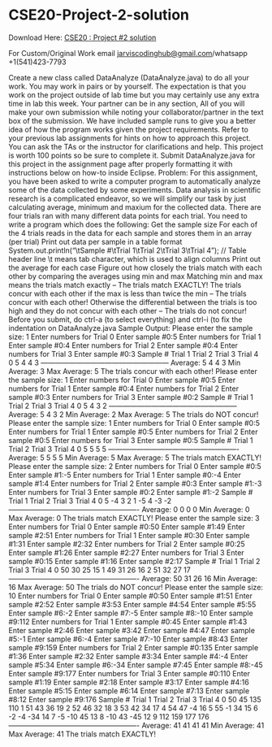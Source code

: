 # CSE20-Project-2-solution

Download Here: [CSE20 : Project #2 solution](https://jarviscodinghub.com/assignment/cse20-project-2-solution/)

For Custom/Original Work email jarviscodinghub@gmail.com/whatsapp +1(541)423-7793

Create a new class called DataAnalyze (DataAnalyze.java) to do all your work. You may work in pairs or by yourself. The expectation is that you work on the project outside of lab time but you may certainly use any extra time in lab this week. Your partner can be in any section, All of you will make your own submission while noting your collaborator/partner in the text box of the submission. We have included sample runs to give you a better idea of how the program works given the project requirements. Refer to your previous lab assignments for hints on how to approach this project. You can ask the TAs or the instructor for clarifications and help. This project is worth 100 points so be sure to complete it. Submit DataAnalyze.java for this project in the assignment page after properly formatting it with instructions below on how-to inside Eclipse.
Problem:
For this assignment, you have been asked to write a computer program to automatically analyze some of the data collected by some experiments. Data analysis in scientific research is a complicated endeavor, so we will simplify our task by just calculating average, minimum and maxium for the collected data. There are four trials ran with many different data points for each trial. You need to write a program which does the following: Get the sample size For each of the 4 trials reads in the data for each sample and stores them in an array (per trial) Print out data per sample in a table format System.out.println(“\tSample #\tTrial 1\tTrial 2\tTrial 3\tTrial 4”); // Table header line \t means tab character, which is used to align columns Print out the average for each case
Figure out how closely the trials match with each other by comparing the averages using min and max Matching min and max means the trials match exactly – The trials match EXACTLY! The trials concur with each other if the max is less than twice the min – The trials concur with each other! Otherwise the differential between the trials is too high and they do not concur with each other – The trials do not concur! Before you submit, do ctrl-a (to select everything) and ctrl-i (to fix the indentation on DataAnalyze.java Sample Output: Please enter the sample size: 1 Enter numbers for Trial 0 Enter sample #0:5 Enter numbers for Trial 1 Enter sample #0:4 Enter numbers for Trial 2 Enter sample #0:4 Enter numbers for Trial 3 Enter sample #0:3 Sample # Trial 1 Trial 2 Trial 3 Trial 4 0 5 4 4 3 —————————————————— Average: 5 4 4 3 Min Average: 3 Max Average: 5 The trials concur with each other!
Please enter the sample size: 1 Enter numbers for Trial 0 Enter sample #0:5 Enter numbers for Trial 1 Enter sample #0:4 Enter numbers for Trial 2 Enter sample #0:3 Enter numbers for Trial 3 Enter sample #0:2
Sample # Trial 1 Trial 2 Trial 3 Trial 4 0 5 4 3 2 —————————————————— Average: 5 4 3 2 Min Average: 2 Max Average: 5 The trials do NOT concur!
Please enter the sample size: 1 Enter numbers for Trial 0 Enter sample #0:5 Enter numbers for Trial 1 Enter sample #0:5 Enter numbers for Trial 2 Enter sample #0:5 Enter numbers for Trial 3 Enter sample #0:5 Sample # Trial 1 Trial 2 Trial 3 Trial 4 0 5 5 5 5 ——————————————————- Average: 5 5 5 5 Min Average: 5 Max Average: 5 The trials match EXACTLY!
Please enter the sample size: 2 Enter numbers for Trial 0 Enter sample #0:5 Enter sample #1:-5 Enter numbers for Trial 1 Enter sample #0:-4 Enter sample #1:4 Enter numbers for Trial 2 Enter sample #0:3 Enter sample #1:-3 Enter numbers for Trial 3 Enter sample #0:2 Enter sample #1:-2 Sample # Trial 1 Trial 2 Trial 3 Trial 4 0 5 -4 3 2 1 -5 4 -3 -2 ——————————————————- Average: 0 0 0 0
Min Average: 0 Max Average: 0 The trials match EXACTLY!
Please enter the sample size: 3 Enter numbers for Trial 0 Enter sample #0:50 Enter sample #1:49 Enter sample #2:51 Enter numbers for Trial 1 Enter sample #0:30 Enter sample #1:31 Enter sample #2:32 Enter numbers for Trial 2 Enter sample #0:25 Enter sample #1:26 Enter sample #2:27 Enter numbers for Trial 3 Enter sample #0:15 Enter sample #1:16 Enter sample #2:17 Sample # Trial 1 Trial 2 Trial 3 Trial 4 0 50 30 25 15 1 49 31 26 16 2 51 32 27 17 ——————————————————- Average: 50 31 26 16 Min Average: 16 Max Average: 50 The trials do NOT concur!
Please enter the sample size: 10 Enter numbers for Trial 0 Enter sample #0:50 Enter sample #1:51 Enter sample #2:52 Enter sample #3:53 Enter sample #4:54 Enter sample #5:55 Enter sample #6:-2 Enter sample #7:-5 Enter sample #8:-10 Enter sample #9:112 Enter numbers for Trial 1 Enter sample #0:45 Enter sample #1:43 Enter sample #2:46 Enter sample #3:42
Enter sample #4:47 Enter sample #5:-1 Enter sample #6:-4 Enter sample #7:-10 Enter sample #8:43 Enter sample #9:159 Enter numbers for Trial 2 Enter sample #0:135 Enter sample #1:36 Enter sample #2:32 Enter sample #3:34 Enter sample #4:-4 Enter sample #5:34 Enter sample #6:-34 Enter sample #7:45 Enter sample #8:-45 Enter sample #9:177 Enter numbers for Trial 3 Enter sample #0:110 Enter sample #1:19 Enter sample #2:18 Enter sample #3:17 Enter sample #4:16 Enter sample #5:15 Enter sample #6:14 Enter sample #7:13 Enter sample #8:12 Enter sample #9:176 Sample # Trial 1 Trial 2 Trial 3 Trial 4 0 50 45 135 110 1 51 43 36 19 2 52 46 32 18 3 53 42 34 17 4 54 47 -4 16 5 55 -1 34 15 6 -2 -4 -34 14 7 -5 -10 45 13 8 -10 43 -45 12 9 112 159 177 176 ——————————————————- Average: 41 41 41 41 Min Average: 41 Max Average: 41 The trials match EXACTLY!
